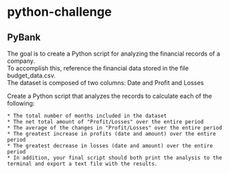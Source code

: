 # python-challenge

PyBank
---

The goal is to create a Python script for analyzing the financial records of a company.  
To accomplish this, reference the financial data stored in the file budget_data.csv.  
The dataset is composed of two columns: Date and Profit and Losses

Create a Python script that analyzes the records to calculate each of the following:

    * The total number of months included in the dataset
    * The net total amount of "Profit/Losses" over the entire period
    * The average of the changes in "Profit/Losses" over the entire period
    * The greatest increase in profits (date and amount) over the entire period
    * The greatest decrease in losses (date and amount) over the entire period
    * In addition, your final script should both print the analysis to the terminal and export a text file with the results.
